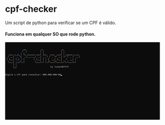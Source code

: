 # cpf-checker
Um script de python para verificar se um CPF é válido.

#### Funciona em qualquer SO que rode python.

![Screenshot about the cpf-checker](./screenshot.png)
